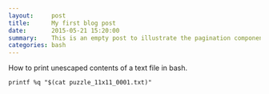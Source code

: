 ```yaml
---
layout:     post
title:      My first blog post
date:       2015-05-21 15:20:00
summary:    This is an empty post to illustrate the pagination component with Pixyll.
categories: bash
---
```


How to print unescaped contents of a text file in bash.

````
printf %q "$(cat puzzle_11x11_0001.txt)"

````
